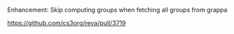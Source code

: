 Enhancement: Skip computing groups when fetching all groups from grappa

https://github.com/cs3org/reva/pull/3719